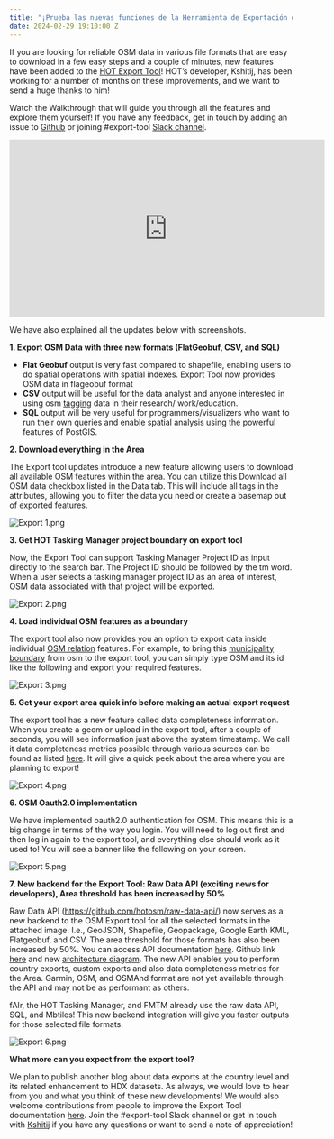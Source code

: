 ```yaml
---
title: "¡Prueba las nuevas funciones de la Herramienta de Exportación de HOT!"
date: 2024-02-29 19:10:00 Z
---
```


If you are looking for reliable OSM data in various file formats that are easy to download in a few easy steps and a couple of minutes, new features have been added to the [HOT Export Tool](https://export.hotosm.org/en/v3/)!  HOT’s developer, Kshitij, has been working for a number of months on these improvements, and we want to send a huge thanks to him!

Watch the Walkthrough that will guide you through all the features and explore them yourself! If you have any feedback, get in touch by adding an issue to [Github](https://github.com/hotosm/osm-export-tool) or joining #export-tool [Slack channel](https://slack.hotosm.org/).

<iframe width="560" height="315" src="https://www.youtube.com/embed/vxEDFAVfOTo?si=kdBJGdubn3UrqdnS" title="YouTube video player" frameborder="0" allow="accelerometer; autoplay; clipboard-write; encrypted-media; gyroscope; picture-in-picture; web-share" allowfullscreen></iframe>

We have also explained all the updates below with screenshots.

**1. Export OSM Data with three new formats (FlatGeobuf, CSV, and SQL)**

* **Flat Geobuf** output is very fast compared to shapefile, enabling users to do spatial operations with spatial indexes. Export Tool now provides OSM data in flageobuf format
* **CSV** output will be useful for the data analyst and anyone interested in using osm [tagging](https://wiki.openstreetmap.org/wiki/Tags) data in their research/ work/education.
* **SQL** output will be very useful for programmers/visualizers who want to run their own queries and enable spatial analysis using the powerful features of PostGIS.

**2. Download everything in the Area**

The Export tool updates introduce a new feature allowing users to download all available OSM features within the area. You can utilize this Download all OSM data checkbox listed in the Data tab. This will include all tags in the attributes, allowing you to filter the data you need or create a basemap out of exported features.

![Export 1.png](/uploads/Export%201.png)


**3. Get HOT Tasking Manager project boundary on export tool**

Now, the Export Tool can support Tasking Manager Project ID as input directly to the search bar. The Project ID should be followed by the tm word. When a user selects a tasking manager project ID as an area of interest, OSM data associated with that project will be exported. 

![Export 2.png](/uploads/Export%202.png)

**4. Load individual OSM features as a boundary**

The export tool also now provides you an option to export data inside individual [OSM relation](https://wiki.openstreetmap.org/wiki/Relation) features. For example, to bring this [municipality boundary](https://www.openstreetmap.org/relation/6104486#map=11/28.2094/83.9733) from osm to the export tool, you can simply type OSM and its id like the following and export your required features.

![Export 3.png](/uploads/Export%203.png)

**5. Get your export area quick info before making an actual export request**

The export tool has a new feature called data completeness information. When you create a geom or upload in the export tool, after a couple of seconds, you will see information just above the system timestamp. We call it data completeness metrics possible through various sources can be found as listed [here](https://github.com/hotosm/raw-data-api/blob/develop/docs/src/stats/indicators.md). It will give a quick peek about the area where you are planning to export! 

![Export 4.png](/uploads/Export%204.png)

**6. OSM Oauth2.0 implementation**

We have implemented oauth2.0 authentication for OSM. This means this is a big change in terms of the way you login. You will need to log out first and then log in again to the export tool, and everything else should work as it used to! You will see a banner like the following on your screen.

![Export 5.png](/uploads/Export%205.png)

**7. New backend for the Export Tool: Raw Data API  (exciting news for developers), Area threshold has been increased by 50%**

Raw Data API (https://github.com/hotosm/raw-data-api/) now serves as a new backend to the OSM Export tool for all the selected formats in the attached image. I.e., GeoJSON, Shapefile, Geopackage, Google Earth KML, Flatgeobuf, and CSV. The area threshold for those formats has also been increased by 50%. You can access API documentation [here](https://api-prod.raw-data.hotosm.org/v1/redoc). Github link [here](https://github.com/hotosm/export-tool-api) and new [architecture diagram](https://miro.com/welcomeonboard/OFIxRlBWUHU0bmIyb2FPZkJqSDhYVzc1ektqZDFzSXRJU1VHTTdYRVlraFVkNUVmUTcweHRvZXRwTDJKZ0ZsMnwzNDU4NzY0NTE1MDkwMjQ0MzIzfDI=?share_link_id=26271906711). The new API enables you to perform country exports, custom exports and also data completeness metrics for the Area. Garmin, OSM, and OSMAnd format are not yet available through the API and may not be as performant as others.

fAIr, the HOT Tasking Manager, and FMTM already use the raw data API, SQL, and Mbtiles! This new backend integration will give you faster outputs for those selected file formats.

![Export 6.png](/uploads/Export%206.png)

**What more can you expect from the export tool?**

We plan to publish another blog about data exports at the country level and its related enhancement to HDX datasets. As always, we would love to hear from you and what you think of these new developments!  We would also welcome contributions from people to improve the Export Tool documentation [here](https://github.com/hotosm/osm-export-tool/tree/master/ui/app/components/help).
Join the #export-tool Slack channel or get in touch with [Kshitij](mailto:kshitij.sharma@hotosm.org) if you have any questions or want to send a note of appreciation!
